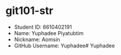 # git101-str

* Student ID: 6610402191
* Name: Yuphadee Piyatubtim
* Nickname: Aomsin
* GitHub Username: Yuphadee# Yuphadee
